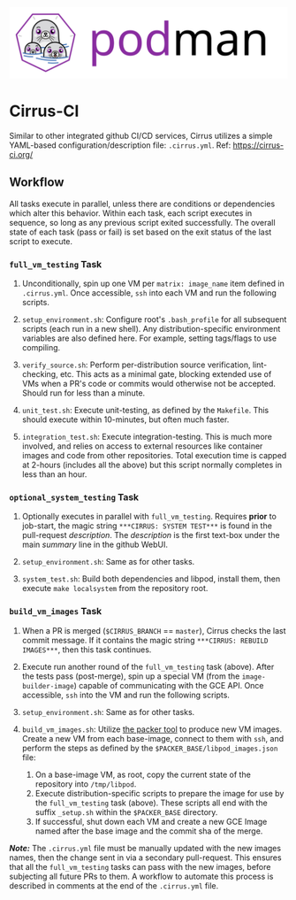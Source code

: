 ![PODMAN logo](../../logo/podman-logo-source.svg)

# Cirrus-CI

Similar to other integrated github CI/CD services, Cirrus utilizes a simple
YAML-based configuration/description file: ``.cirrus.yml``.  Ref: https://cirrus-ci.org/

## Workflow

All tasks execute in parallel, unless there are conditions or dependencies
which alter this behavior.  Within each task, each script executes in sequence,
so long as any previous script exited successfully.  The overall state of each
task (pass or fail) is set based on the exit status of the last script to execute.

### ``full_vm_testing`` Task

1. Unconditionally, spin up one VM per ``matrix: image_name`` item defined
   in ``.cirrus.yml``.  Once accessible, ``ssh`` into each VM and run the following
   scripts.

2. ``setup_environment.sh``: Configure root's ``.bash_profile``
   for all subsequent scripts (each run in a new shell).  Any
   distribution-specific environment variables are also defined
   here.  For example, setting tags/flags to use compiling.

3. ``verify_source.sh``: Perform per-distribution source
   verification, lint-checking, etc.  This acts as a minimal
   gate, blocking extended use of VMs when a PR's code or commits
   would otherwise not be accepted.  Should run for less than a minute.

4. ``unit_test.sh``: Execute unit-testing, as defined by the ``Makefile``.
   This should execute within 10-minutes, but often much faster.

5. ``integration_test.sh``: Execute integration-testing.  This is
   much more involved, and relies on access to external
   resources like container images and code from other repositories.
   Total execution time is capped at 2-hours (includes all the above)
   but this script normally completes in less than an hour.

### ``optional_system_testing`` Task

1. Optionally executes in parallel with ``full_vm_testing``.  Requires
    **prior** to job-start, the magic string ``***CIRRUS: SYSTEM TEST***``
   is found in the pull-request *description*.  The *description* is the first
   text-box under the main *summary* line in the github WebUI.

2. ``setup_environment.sh``: Same as for other tasks.

3. ``system_test.sh``: Build both dependencies and libpod, install them,
   then execute `make localsystem` from the repository root.

### ``build_vm_images`` Task

1. When a PR is merged (``$CIRRUS_BRANCH`` == ``master``), Cirrus
   checks the last commit message. If it contains the magic string
   ``***CIRRUS: REBUILD IMAGES***``, then this task continues.

2. Execute run another round of the ``full_vm_testing`` task (above).
   After the tests pass (post-merge), spin up a special VM
   (from the `image-builder-image`) capable of communicating with the
   GCE API.  Once accessible, ``ssh`` into the VM and run the following scripts.

3. ``setup_environment.sh``: Same as for other tasks.

4. ``build_vm_images.sh``: Utilize [the packer tool](http://packer.io/docs/)
   to produce new VM images.  Create a new VM from each base-image, connect
   to them with ``ssh``, and perform the steps as defined by the
   ``$PACKER_BASE/libpod_images.json`` file:

    1. On a base-image VM, as root, copy the current state of the repository
       into ``/tmp/libpod``.
    2. Execute distribution-specific scripts to prepare the image for
       use by the ``full_vm_testing`` task (above).  These scripts all
       end with the suffix `_setup.sh` within the `$PACKER_BASE` directory.
    3. If successful, shut down each VM and create a new GCE Image
       named after the base image and the commit sha of the merge.

***Note:*** The ``.cirrus.yml`` file must be manually updated with the new
images names, then the change sent in via a secondary pull-request.  This
ensures that all the ``full_vm_testing`` tasks can pass with the new images,
before subjecting all future PRs to them.  A workflow to automate this
process is described in comments at the end of the ``.cirrus.yml`` file.
